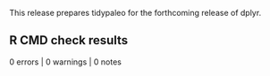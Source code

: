 
This release prepares tidypaleo for the forthcoming release of dplyr.

## R CMD check results

0 errors | 0 warnings | 0 notes
